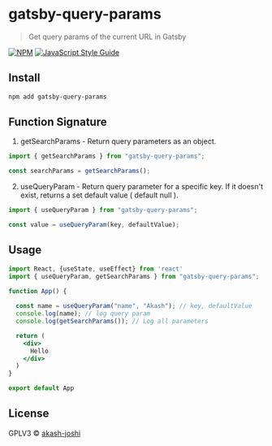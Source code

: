 # gatsby-query-params

> Get query params of the current URL in Gatsby

[![NPM](https://img.shields.io/npm/v/gatsby-query-params.svg)](https://www.npmjs.com/package/gatsby-query-params) [![JavaScript Style Guide](https://img.shields.io/badge/code_style-standard-brightgreen.svg)](https://standardjs.com)

## Install

```bash
npm add gatsby-query-params
```

## Function Signature

1. getSearchParams - Return query parameters as an object.

```jsx
import { getSearchParams } from "gatsby-query-params";

const searchParams = getSearchParams();
```

2. useQueryParam - Return query parameter for a specific key. If it doesn't exist, returns a set default value ( default null ).

```jsx
import { useQueryParam } from "gatsby-query-params";

const value = useQueryParam(key, defaultValue);
```

## Usage

```jsx
import React, {useState, useEffect} from 'react'
import { useQueryParam, getSearchParams } from "gatsby-query-params";

function App() {
  
  const name = useQueryParam("name", "Akash"); // key, defaultValue
  console.log(name); // log query param
  console.log(getSearchParams()); // Log all parameters

  return (
    <div>
      Hello
    </div>
  )
}

export default App
```

## License

GPLV3 © [akash-joshi](https://github.com/akash-joshi)
